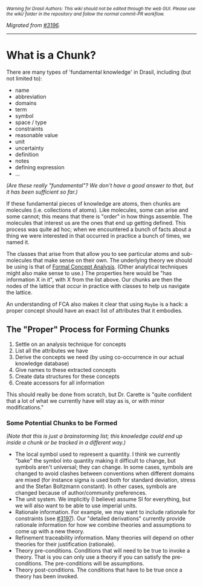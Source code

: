 <small><i>Warning for Drasil Authors: This wiki should not be edited through the web GUI. Please use the wiki/ folder in the repository and follow the normal commit-PR workflow.</i></small>

_Migrated from [#3196](https://github.com/JacquesCarette/Drasil/issues/3196)._

---

# What is a Chunk?

There are many types of 'fundamental knowledge' in Drasil, including (but not limited to):

* name
* abbreviation
* domains
* term
* symbol
* space / type
* constraints
* reasonable value
* unit
* uncertainty
* definition
* notes
* defining expression
* ...

_(Are these really "fundamental"? We don't have a good answer to that, but it has been sufficient so far.)_

If these fundamental pieces of knowledge are atoms, then chunks are molecules (i.e. collections of atoms). Like molecules, some can arise and some cannot; this means that there is "order" in how things assemble. The molecules that interest us are the ones that end up getting defined. This process was quite ad hoc; when we encountered a bunch of facts about a thing we were interested in that occurred in practice a bunch of times, we named it.

The classes that arise from that allow you to see particular atoms and sub-molecules that make sense on their own. The underlying theory we should be using is that of [Formal Concept Analysis](https://github.com/JacquesCarette/Drasil/wiki/Formal-Concept-Analysis). (Other analytical techniques might also make sense to use.) The properties here would be "has information X in it", with X from the list above. Our chunks are then the nodes of the lattice that occur in practice with classes to help us navigate the lattice.

An understanding of FCA also makes it clear that using `Maybe` is a hack: a proper concept should have an exact list of attributes that it embodies.

## The "Proper" Process for Forming Chunks

1. Settle on an analysis technique for concepts
2. List all the attributes we have
3. Derive the concepts we need (by using co-occurrence in our actual knowledge database)
4. Give names to these extracted concepts
5. Create data structures for these concepts
6. Create accessors for all information

This should really be done from scratch, but Dr. Carette is "quite confident that a lot of what we currently have will stay as is, or with minor modifications."

### Some Potential Chunks to be Formed

_(Note that this is just a brainstorming list; this knowledge could end up inside a chunk or be tracked in a different way.)_

* The local symbol used to represent a quantity. I think we currently "bake" the symbol into quantity making it difficult to change, but symbols aren't universal; they can change. In some cases, symbols are changed to avoid clashes between conventions when different domains are mixed (for instance sigma is used both for standard deviation, stress and the Stefan Boltzmann constant). In other cases, symbols are changed because of author/community preferences.
* The unit system. We implicitly (I believe) assume SI for everything, but we will also want to be able to use imperial units.
* Rationale information. For example, we may want to include rationale for constraints (see [#3197](https://github.com/JacquesCarette/Drasil/issues/3197)). Our "detailed derivations" currently provide rationale information for how we combine theories and assumptions to come up with a new theory.
* Refinement traceability information. Many theories will depend on other theories for their justification (rationale).
* Theory pre-conditions. Conditions that will need to be true to invoke a theory. That is you can only use a theory if you can satisfy the pre-conditions. The pre-conditions will be assumptions.
* Theory post-conditions. The conditions that have to be true once a theory has been invoked.



